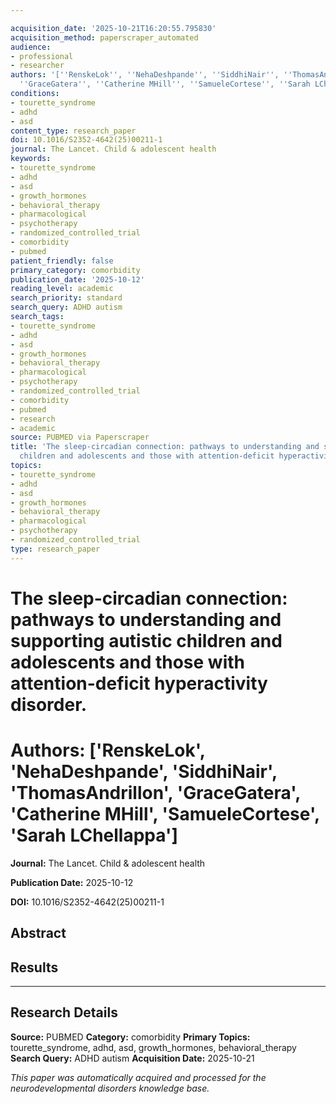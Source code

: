 ```yaml
---

acquisition_date: '2025-10-21T16:20:55.795830'
acquisition_method: paperscraper_automated
audience:
- professional
- researcher
authors: '[''RenskeLok'', ''NehaDeshpande'', ''SiddhiNair'', ''ThomasAndrillon'',
  ''GraceGatera'', ''Catherine MHill'', ''SamueleCortese'', ''Sarah LChellappa'']'
conditions:
- tourette_syndrome
- adhd
- asd
content_type: research_paper
doi: 10.1016/S2352-4642(25)00211-1
journal: The Lancet. Child & adolescent health
keywords:
- tourette_syndrome
- adhd
- asd
- growth_hormones
- behavioral_therapy
- pharmacological
- psychotherapy
- randomized_controlled_trial
- comorbidity
- pubmed
patient_friendly: false
primary_category: comorbidity
publication_date: '2025-10-12'
reading_level: academic
search_priority: standard
search_query: ADHD autism
search_tags:
- tourette_syndrome
- adhd
- asd
- growth_hormones
- behavioral_therapy
- pharmacological
- psychotherapy
- randomized_controlled_trial
- comorbidity
- pubmed
- research
- academic
source: PUBMED via Paperscraper
title: 'The sleep-circadian connection: pathways to understanding and supporting autistic
  children and adolescents and those with attention-deficit hyperactivity disorder.'
topics:
- tourette_syndrome
- adhd
- asd
- growth_hormones
- behavioral_therapy
- pharmacological
- psychotherapy
- randomized_controlled_trial
type: research_paper
---
```




# The sleep-circadian connection: pathways to understanding and supporting autistic children and adolescents and those with attention-deficit hyperactivity disorder.

# **Authors:** ['RenskeLok', 'NehaDeshpande', 'SiddhiNair', 'ThomasAndrillon', 'GraceGatera', 'Catherine MHill', 'SamueleCortese', 'Sarah LChellappa']

**Journal:** The Lancet. Child & adolescent health

**Publication Date:** 2025-10-12

**DOI:** 10.1016/S2352-4642(25)00211-1

## Abstract

## Results

---

## Research Details

**Source:** PUBMED
**Category:** comorbidity
**Primary Topics:** tourette_syndrome, adhd, asd, growth_hormones, behavioral_therapy
**Search Query:** ADHD autism
**Acquisition Date:** 2025-10-21

*This paper was automatically acquired and processed for the neurodevelopmental disorders knowledge base.*
